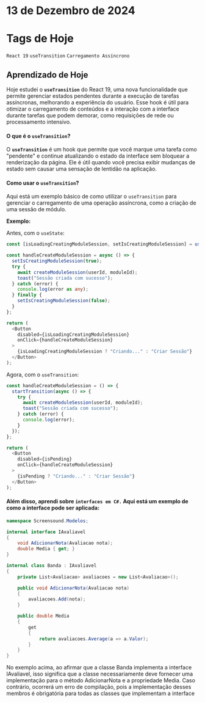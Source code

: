 # 13 de Dezembro de 2024

# Tags de Hoje

`React 19` `useTransition` `Carregamento Assíncrono`

## Aprendizado de Hoje

Hoje estudei o **`useTransition`** do React 19, uma nova funcionalidade que permite gerenciar estados pendentes durante a execução de tarefas assíncronas, melhorando a experiência do usuário. Esse hook é útil para otimizar o carregamento de conteúdos e a interação com a interface durante tarefas que podem demorar, como requisições de rede ou processamento intensivo.

#### **O que é o `useTransition`?**

O **`useTransition`** é um hook que permite que você marque uma tarefa como "pendente" e continue atualizando o estado da interface sem bloquear a renderização da página. Ele é útil quando você precisa exibir mudanças de estado sem causar uma sensação de lentidão na aplicação.

#### **Como usar o `useTransition`?**

Aqui está um exemplo básico de como utilizar o `useTransition` para gerenciar o carregamento de uma operação assíncrona, como a criação de uma sessão de módulo.

**Exemplo:**

Antes, com o `useState`:

```Typescript
const [isLoadingCreatingModuleSession, setIsCreatingModuleSession] = useState(false);

const handleCreateModuleSession = async () => {
  setIsCreatingModuleSession(true);
  try {
    await createModuleSession(userId, moduleId);
    toast("Sessão criada com sucesso");
  } catch (error) {
    console.log(error as any);
  } finally {
    setIsCreatingModuleSession(false);
  }
};

return (
  <Button
    disabled={isLoadingCreatingModuleSession}
    onClick={handleCreateModuleSession}
  >
    {isLoadingCreatingModuleSession ? "Criando..." : "Criar Sessão"}
  </Button>
);
```

Agora, com o `useTransition`:

```Typescript
const handleCreateModuleSession = () => {
  startTransition(async () => {
    try {
      await createModuleSession(userId, moduleId);
      toast("Sessão criada com sucesso");
    } catch (error) {
      console.log(error);
    }
  });
};

return (
  <Button
    disabled={isPending}
    onClick={handleCreateModuleSession}
  >
    {isPending ? "Criando..." : "Criar Sessão"}
  </Button>
);
```

#### **Além disso, aprendi sobre `interfaces em C#.` Aqui está um exemplo de como a interface pode ser aplicada:**

```csharp
namespace Screensound.Modelos;

internal interface IAvaliavel
{
    void AdicionarNota(Avaliacao nota);
    double Media { get; }
}

internal class Banda : IAvaliavel
{
    private List<Avaliacao> avaliacoes = new List<Avaliacao>();

    public void AdicionarNota(Avaliacao nota)
    {
        avaliacoes.Add(nota);
    }

    public double Media
    {
        get
        {
            return avaliacoes.Average(a => a.Valor);
        }
    }
}
```

No exemplo acima, ao afirmar que a classe Banda implementa a interface IAvaliavel, isso significa que a classe necessariamente deve fornecer uma implementação para o método AdicionarNota e a propriedade Media. Caso contrário, ocorrerá um erro de compilação, pois a implementação desses membros é obrigatória para todas as classes que implementam a interface
